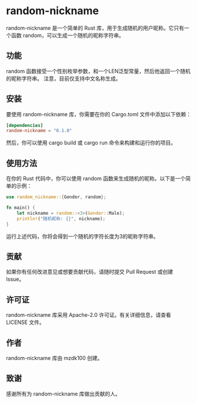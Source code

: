 # random-nickname

random-nickname 是一个简单的 Rust 库，用于生成随机的用户昵称。它只有一个函数 random，可以生成一个随机的昵称字符串。

## 功能
random 函数接受一个性别枚举参数，和一个LEN泛型常量，然后他返回一个随机的昵称字符串。
注意，目前仅支持中文名称生成。

## 安装
要使用 random-nickname 库，你需要在你的 Cargo.toml 文件中添加以下依赖：
```toml
[dependencies]
random-nickname = "0.1.0"
```
然后，你可以使用 cargo build 或 cargo run 命令来构建和运行你的项目。

## 使用方法
在你的 Rust 代码中，你可以使用 random 函数来生成随机的昵称。以下是一个简单的示例：
```rust
use random_nickname::{Gender, random};

fn main() {
    let nickname = random::<3>(Gender::Male);
    println!("随机昵称: {}", nickname);
}
```
运行上述代码，你将会得到一个随机的字符长度为3的昵称字符串。

## 贡献
如果你有任何改进意见或想要贡献代码，请随时提交 Pull Request 或创建 Issue。

## 许可证
random-nickname 库采用 Apache-2.0 许可证。有关详细信息，请查看 LICENSE 文件。

## 作者
random-nickname 库由 mzdk100 创建。

## 致谢
感谢所有为 random-nickname 库做出贡献的人。